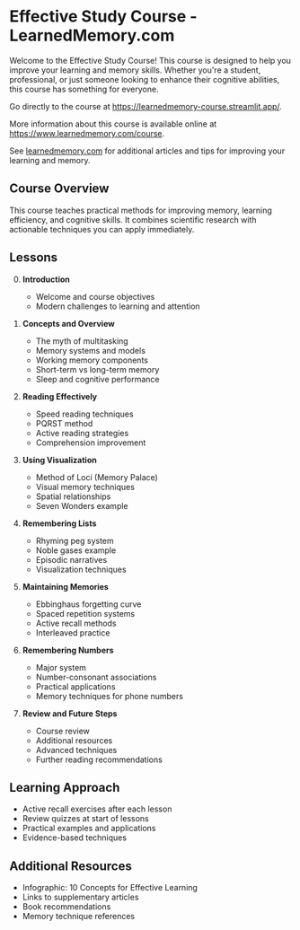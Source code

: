 # Effective Study Course - LearnedMemory.com

Welcome to the Effective Study Course! This course is designed to help you improve your learning and memory skills. Whether you're a student, professional, or just someone looking to enhance their cognitive abilities, this course has something for everyone.

Go directly to the course at <https://learnedmemory-course.streamlit.app/>.

More information about this course is available online at <https://www.learnedmemory.com/course>.

See [learnedmemory.com](https://www.learnedmemory.com) for additional articles and tips for improving your learning and memory.

## Course Overview

This course teaches practical methods for improving memory, learning efficiency, and cognitive skills. It combines scientific research with actionable techniques you can apply immediately.

## Lessons

0. **Introduction**
   - Welcome and course objectives
   - Modern challenges to learning and attention

1. **Concepts and Overview**
   - The myth of multitasking
   - Memory systems and models
   - Working memory components
   - Short-term vs long-term memory
   - Sleep and cognitive performance

2. **Reading Effectively**
   - Speed reading techniques
   - PQRST method
   - Active reading strategies
   - Comprehension improvement

3. **Using Visualization**
   - Method of Loci (Memory Palace)
   - Visual memory techniques
   - Spatial relationships
   - Seven Wonders example

4. **Remembering Lists**
   - Rhyming peg system
   - Noble gases example
   - Episodic narratives
   - Visualization techniques

5. **Maintaining Memories**
   - Ebbinghaus forgetting curve
   - Spaced repetition systems
   - Active recall methods
   - Interleaved practice

6. **Remembering Numbers**
   - Major system
   - Number-consonant associations
   - Practical applications
   - Memory techniques for phone numbers

7. **Review and Future Steps**
   - Course review
   - Additional resources
   - Advanced techniques
   - Further reading recommendations

## Learning Approach

- Active recall exercises after each lesson
- Review quizzes at start of lessons
- Practical examples and applications
- Evidence-based techniques

## Additional Resources

- Infographic: 10 Concepts for Effective Learning
- Links to supplementary articles
- Book recommendations
- Memory technique references
